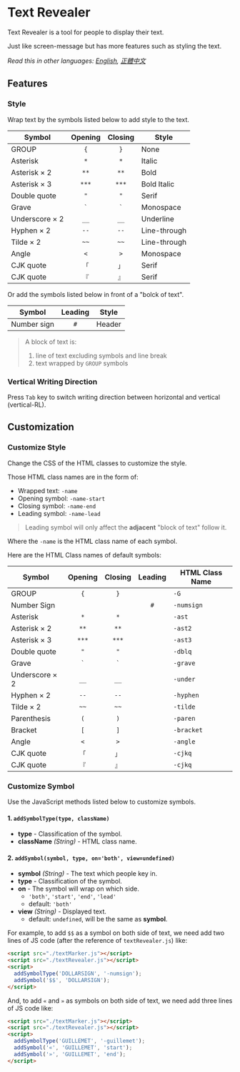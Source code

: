 # Text Revealer
Text Revealer is a tool for people to display their text.

Just like screen-message but has more features such as styling the text.

*Read this in other languages: [English](README.md), [正體中文](README.zh-Hant-TW.md)*

## Features
### Style
Wrap text by the symbols listed below to add style to the text.

| Symbol         | Opening | Closing | Style        |
| -------------- | :-----: | :-----: | ------------ |
| GROUP          | `{`     | `}`     | None         |
| Asterisk       | `*`     | `*`     | Italic       |
| Asterisk × 2   | `**`    | `**`    | Bold         |
| Asterisk × 3   | `***`   | `***`   | Bold Italic  |
| Double quote   | `"`     | `"`     | Serif        |
| Grave          | `` ` `` | `` ` `` | Monospace    |
| Underscore × 2 | `__`    | `__`    | Underline    |
| Hyphen × 2     | `--`    | `--`    | Line-through |
| Tilde × 2      | `~~`    | `~~`    | Line-through |
| Angle          | `<`     | `>`     | Monospace    |
| CJK quote      | `「`    | `」`    | Serif        |
| CJK quote      | `『`    | `』`    | Serif        |

Or add the symbols listed below in front of a "bolck of text".

| Symbol         | Leading | Style        |
| -------------- | :-----: | ------------ |
| Number sign    | `#`     | Header       |

> A block of text is:
>    1. line of text excluding symbols and line break
>    2. text wrapped by `GROUP` symbols

### Vertical Writing Direction
Press `Tab` key to switch writing direction between horizontal and vertical (vertical-RL).


## Customization
### Customize Style
Change the CSS of the HTML classes to customize the style.

Those HTML class names are in the form of:

* Wrapped text: `-name`
* Opening symbol: `-name-start`
* Closing symbol: `-name-end`
* Leading symbol: `-name-lead`

> Leading symbol will only affect the **adjacent** "block of text" follow it.

Where the `-name` is the HTML class name of each symbol.

Here are the HTML Class names of default symbols:

| Symbol         | Opening | Closing | Leading | HTML Class Name |
| -------------- | :-----: | :-----: | :-----: | --------------- |
| GROUP          | `{`     | `}`     |         | `-G`            |
| Number Sign    |         |         | `#`     | `-numsign`      |
| Asterisk       | `*`     | `*`     |         | `-ast`          |
| Asterisk × 2   | `**`    | `**`    |         | `-ast2`         |
| Asterisk × 3   | `***`   | `***`   |         | `-ast3`         |
| Double quote   | `"`     | `"`     |         | `-dblq`         |
| Grave          | `` ` `` | `` ` `` |         | `-grave`        |
| Underscore × 2 | `__`    | `__`    |         | `-under`        |
| Hyphen × 2     | `--`    | `--`    |         | `-hyphen`       |
| Tilde × 2      | `~~`    | `~~`    |         | `-tilde`        |
| Parenthesis    | `(`     | `)`     |         | `-paren`        |
| Bracket        | `[`     | `]`     |         | `-bracket`      |
| Angle          | `<`     | `>`     |         | `-angle`        |
| CJK quote      | `「`    | `」`    |         | `-cjkq`         |
| CJK quote      | `『`    | `』`    |         | `-cjkq`         |

### Customize Symbol
Use the JavaScript methods listed below to customize symbols.

#### 1. `addSymbolType(type, className)`
  - **type** -  Classification of the symbol.
  - **className** _(String)_ - HTML class name.

#### 2. `addSymbol(symbol, type, on='both', view=undefined)`
  - **symbol** _(String)_ - The text which people key in.
  - **type** -  Classification of the symbol.
  - **on** - The symbol will wrap on which side.
    - `'both'`, `'start'`, `'end'`, `'lead'`
    - default: `'both'`
  - **view** _(String)_ - Displayed text.
    - default: `undefined`, will be the same as **symbol**.

For example, to add `$$` as a symbol on both side of text, we need add two lines of JS code (after the reference of `textRevealer.js`) like:

```HTML
<script src="./textMarker.js"></script>
<script src="./textRevealer.js"></script>
<script>
  addSymbolType('DOLLARSIGN', '-numsign');
  addSymbol('$$', 'DOLLARSIGN');
</script>
```

And, to add `«` and `»` as symbols on both side of text, we need add three lines of JS code like:

```HTML
<script src="./textMarker.js"></script>
<script src="./textRevealer.js"></script>
<script>
  addSymbolType('GUILLEMET', '-guillemet');
  addSymbol('«', 'GUILLEMET', 'start');
  addSymbol('»', 'GUILLEMET', 'end');
</script>
```


